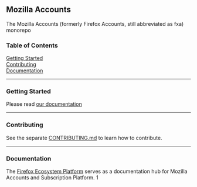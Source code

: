 ## Mozilla Accounts

The Mozilla Accounts (formerly Firefox Accounts, still abbreviated as fxa) monorepo

### Table of Contents

[Getting Started](#getting-started)\
[Contributing](#contributing)\
[Documentation](#documentation)

---

### Getting Started

Please read [our documentation](https://mozilla.github.io/ecosystem-platform/tutorials/development-setup)

---

### Contributing

See the separate [CONTRIBUTING.md](https://github.com/mozilla/fxa/blob/main/CONTRIBUTING.md) to learn how to contribute.

---

### Documentation

The [Firefox Ecosystem Platform](https://mozilla.github.io/ecosystem-platform/) serves as a documentation hub for Mozilla Accounts and Subscription Platform.
1
